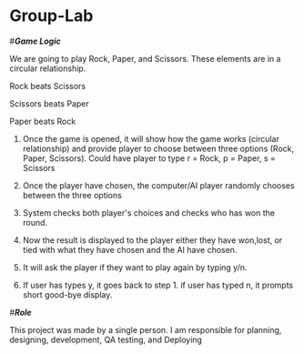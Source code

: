 # Group-Lab

#***Game Logic***

We are going to play Rock, Paper, and Scissors. These elements are in a circular relationship.

Rock beats Scissors

Scissors beats Paper

Paper beats Rock


1. Once the game is opened, it will show how the game works (circular relationship) and provide player to choose between three options (Rock, Paper, Scissors). Could have player to type r = Rock, p = Paper, s = Scissors

2. Once the player have chosen, the computer/AI player randomly chooses between the three options

3. System checks both player's choices and checks who has won the round.

4. Now the result is displayed to the player either they have won,lost, or tied with what they have chosen and the AI have chosen.

5. It will ask the player if they want to play again by typing y/n.

6. If user has types y, it goes back to step 1. if user has typed n, it prompts short good-bye display.


#***Role***

This project was made by a single person. I am responsible for planning, designing, development, QA testing, and Deploying
